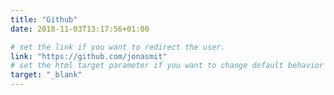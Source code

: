 ```yaml
---
title: "Github"
date: 2018-11-03T13:17:56+01:00

# set the link if you want to redirect the user.
link: "https://github.com/jonasmit"
# set the html target parameter if you want to change default behavior
target: "_blank"
---
```

